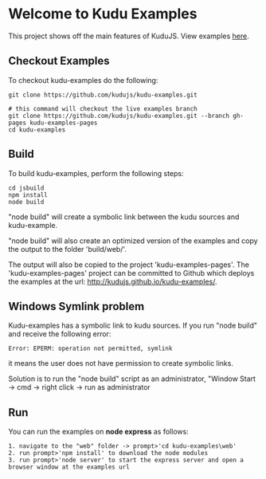 # Welcome to Kudu Examples

This project shows off the main features of KuduJS. View examples [here](http://kudujs.github.io/kudu-examples/).

Checkout Examples
-----------------
To checkout kudu-examples do the following:

```
git clone https://github.com/kudujs/kudu-examples.git

# this command will checkout the live examples branch
git clone https://github.com/kudujs/kudu-examples.git --branch gh-pages kudu-examples-pages
cd kudu-examples
```

Build
-----
To build kudu-examples, perform the following steps:

```
cd jsbuild
npm install
node build
```

"node build" will create a symbolic link between the kudu sources and kudu-example.

"node build" will also create an optimized version of the examples and copy the output to the folder 'build/web/'.

The output will also be copied to the project 'kudu-examples-pages'.
The 'kudu-examples-pages' project can be committed to Github which deploys the examples at the url: http://kudujs.github.io/kudu-examples/.

Windows Symlink problem
-----------------------
Kudu-examples has a symbolic link to kudu sources. If you run "node build" and receive the following error:
```
Error: EPERM: operation not permitted, symlink 
```
it means the user does not have permission to create symbolic links.

Solution is to run the "node build" script as an administrator, "Window Start -> cmd -> right click -> run as administrator

Run
---
You can run the examples on __node express__ as follows:

```
1. navigate to the "web" folder -> prompt>'cd kudu-examples\web'
2. run prompt>'npm install' to download the node modules
3. run prompt>'node server' to start the express server and open a browser window at the examples url
```
